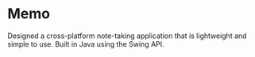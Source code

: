 # Memo
Designed a cross-platform note-taking application that is lightweight and simple to use. Built in Java using the Swing API.
